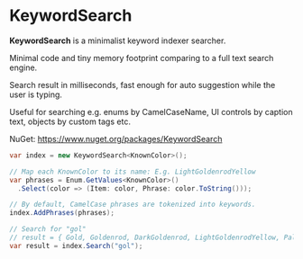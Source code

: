 # KeywordSearch

**KeywordSearch** is a minimalist keyword indexer searcher.

Minimal code and tiny memory footprint comparing to a full text search engine.

Search result in milliseconds, fast enough for auto suggestion while the user is typing. 

Useful for searching e.g. enums by CamelCaseName, UI controls by caption text, objects by custom tags etc.

NuGet: https://www.nuget.org/packages/KeywordSearch

```csharp
var index = new KeywordSearch<KnownColor>();

// Map each KnownColor to its name: E.g. LightGoldenrodYellow
var phrases = Enum.GetValues<KnownColor>()
  .Select(color => (Item: color, Phrase: color.ToString()));

// By default, CamelCase phrases are tokenized into keywords.
index.AddPhrases(phrases);

// Search for "gol"
// result = { Gold, Goldenrod, DarkGoldenrod, LightGoldenrodYellow, PaleGoldenrod }
var result = index.Search("gol");

```